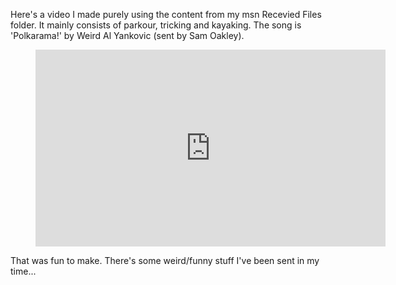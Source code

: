 Here's a video I made purely using the content from my msn Recevied Files folder. It mainly consists
of parkour, tricking and kayaking. The song is 'Polkarama!' by Weird Al Yankovic (sent by Sam
Oakley).

<figure class="wp-block-image">
<iframe width="560" height="315" src="https://www.youtube.com/embed/H4iMrLSbH2A?si=sIefj8MD5SMPfF6t" title="YouTube video player" frameborder="0" allow="accelerometer; autoplay; clipboard-write; encrypted-media; gyroscope; picture-in-picture; web-share" referrerpolicy="strict-origin-when-cross-origin" allowfullscreen></iframe>
</figure>

That was fun to make. There's some weird/funny stuff I've been sent in my time...
